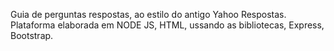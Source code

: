 Guia de perguntas respostas, ao estilo do antigo Yahoo Respostas.
Plataforma elaborada em NODE JS, HTML, ussando as bibliotecas, Express, Bootstrap.

